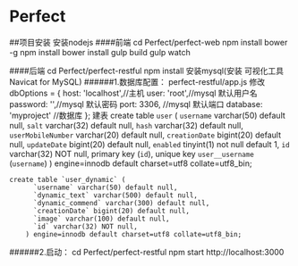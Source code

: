 # Perfect

##项目安装
    安装nodejs
####前端
    cd Perfect/perfect-web
    npm install bower -g
    npm install
    bower install
    gulp build
    gulp watch

####后端
    cd Perfect/perfect-restful
    npm install
    安装mysql(安装 可视化工具Navicat for MySQL)
######1.数据库配置：
    perfect-restful/app.js
    修改
    dbOptions = {
          host: 'localhost',//主机
          user: 'root',//mysql 默认用户名
          password: '',//mysql 默认密码
          port: 3306, //mysql 默认端口
          database: 'myproject' //数据库
        };
    建表
    create table `user` (
      `username` varchar(50) default null,
      `salt` varchar(32) default null,
      `hash` varchar(32) default null,
      `userMobileNumber` varchar(20) default null,
      `creationDate` bigint(20) default null,
      `updateDate` bigint(20) default null,
      `enabled` tinyint(1) not null default 1,
      `id` varchar(32) NOT null,
      primary key (`id`),
      unique key `user__username` (`username`)
    ) engine=innodb default charset=utf8 collate=utf8_bin;

    create table `user_dynamic` (
          `username` varchar(50) default null,
          `dynamic_text` varchar(500) default null,
          `dynamic_commend` varchar(300) default null,
          `creationDate` bigint(20) default null,
          `image` varchar(100) default null,
          `id` varchar(32) NOT null,
        ) engine=innodb default charset=utf8 collate=utf8_bin;

######2.启动：
    cd Perfect/perfect-restful
    npm start
    http://localhost:3000

